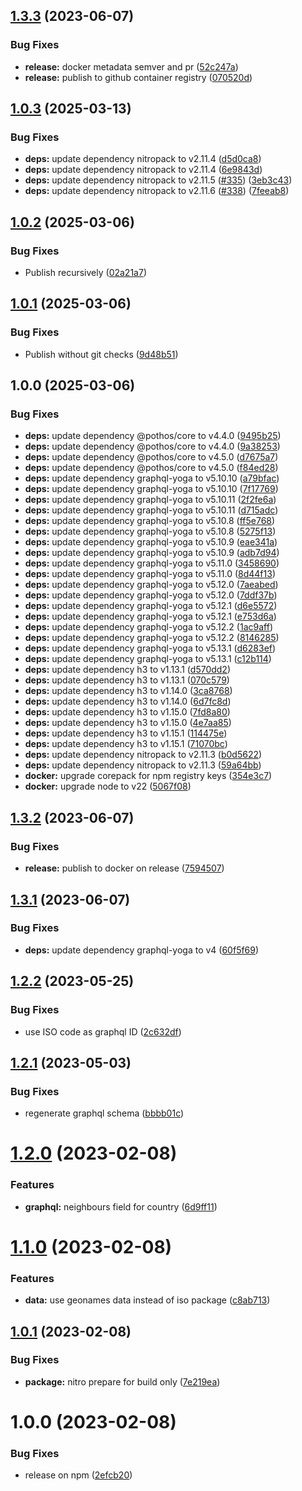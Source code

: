 ## [1.3.3](https://github.com/gbicou/countries-server/compare/v1.3.2...v1.3.3) (2023-06-07)


### Bug Fixes

* **release:** docker metadata semver and pr ([52c247a](https://github.com/gbicou/countries-server/commit/52c247a34d4df7b44e2cda14ef9cb4eecea8024e))
* **release:** publish to github container registry ([070520d](https://github.com/gbicou/countries-server/commit/070520d41d8bbd720e3c88734e131f1cfd881d05))

## [1.0.3](https://github.com/gbicou/countries-server/compare/countries-server-workspace-v1.0.2...countries-server-workspace-v1.0.3) (2025-03-13)


### Bug Fixes

* **deps:** update dependency nitropack to v2.11.4 ([d5d0ca8](https://github.com/gbicou/countries-server/commit/d5d0ca8995fd534bfdce36da1755986a2c81c5f5))
* **deps:** update dependency nitropack to v2.11.4 ([6e9843d](https://github.com/gbicou/countries-server/commit/6e9843d3c76aed35ea2ca0f0643ca41b2b5a87d5))
* **deps:** update dependency nitropack to v2.11.5 ([#335](https://github.com/gbicou/countries-server/issues/335)) ([3eb3c43](https://github.com/gbicou/countries-server/commit/3eb3c431814ecb718fa99eb3c35f06154f001449))
* **deps:** update dependency nitropack to v2.11.6 ([#338](https://github.com/gbicou/countries-server/issues/338)) ([7feeab8](https://github.com/gbicou/countries-server/commit/7feeab8ad769d40be561a03db6785c025fd2ff88))

## [1.0.2](https://github.com/gbicou/countries-server/compare/countries-server-workspace-v1.0.1...countries-server-workspace-v1.0.2) (2025-03-06)


### Bug Fixes

* Publish recursively ([02a21a7](https://github.com/gbicou/countries-server/commit/02a21a7d7f0e859009f0778571ddcaf564b40d82))

## [1.0.1](https://github.com/gbicou/countries-server/compare/countries-server-workspace-v1.0.0...countries-server-workspace-v1.0.1) (2025-03-06)


### Bug Fixes

* Publish without git checks ([9d48b51](https://github.com/gbicou/countries-server/commit/9d48b5102244c7dafe8468a1dcb4c25e2db837b8))

## 1.0.0 (2025-03-06)


### Bug Fixes

* **deps:** update dependency @pothos/core to v4.4.0 ([9495b25](https://github.com/gbicou/countries-server/commit/9495b2516fd72f7bf71a8c9909fffb2cf2f88e90))
* **deps:** update dependency @pothos/core to v4.4.0 ([9a38253](https://github.com/gbicou/countries-server/commit/9a38253d8b0e2b5e6ab5f53c2c91db771649485c))
* **deps:** update dependency @pothos/core to v4.5.0 ([d7675a7](https://github.com/gbicou/countries-server/commit/d7675a7ae8589c6f9ff5a238f3905b6d83e2156f))
* **deps:** update dependency @pothos/core to v4.5.0 ([f84ed28](https://github.com/gbicou/countries-server/commit/f84ed28500abc5709ffb19e65dc37afe5d761d3d))
* **deps:** update dependency graphql-yoga to v5.10.10 ([a79bfac](https://github.com/gbicou/countries-server/commit/a79bfac13d2ea72011603d80156ed7ec23281443))
* **deps:** update dependency graphql-yoga to v5.10.10 ([7f17769](https://github.com/gbicou/countries-server/commit/7f17769d214d1316863ff3e4516f94fa8f6e912f))
* **deps:** update dependency graphql-yoga to v5.10.11 ([2f2fe6a](https://github.com/gbicou/countries-server/commit/2f2fe6a8a63841534d69dc821b38cea1909a9942))
* **deps:** update dependency graphql-yoga to v5.10.11 ([d715adc](https://github.com/gbicou/countries-server/commit/d715adc60fcfb5ed2fc09a3f5f8c674a58c6231f))
* **deps:** update dependency graphql-yoga to v5.10.8 ([ff5e768](https://github.com/gbicou/countries-server/commit/ff5e7682e49bbf236b7ba89f7fb25dc8deba0d2d))
* **deps:** update dependency graphql-yoga to v5.10.8 ([5275f13](https://github.com/gbicou/countries-server/commit/5275f13fd5e764cca5faf11c7e8acf7590de9c96))
* **deps:** update dependency graphql-yoga to v5.10.9 ([eae341a](https://github.com/gbicou/countries-server/commit/eae341af8c74c88cc60c3f3eeeb111040fce37eb))
* **deps:** update dependency graphql-yoga to v5.10.9 ([adb7d94](https://github.com/gbicou/countries-server/commit/adb7d9457be8dc0076a32482ddb7bfa1aff39be7))
* **deps:** update dependency graphql-yoga to v5.11.0 ([3458690](https://github.com/gbicou/countries-server/commit/3458690bf0d5b849549f9ef6d2d62e0370a538ed))
* **deps:** update dependency graphql-yoga to v5.11.0 ([8d44f13](https://github.com/gbicou/countries-server/commit/8d44f13235187be5fe988044f38de5f30ea696a5))
* **deps:** update dependency graphql-yoga to v5.12.0 ([7aeabed](https://github.com/gbicou/countries-server/commit/7aeabed83bca699469004b247e57e30047a3a266))
* **deps:** update dependency graphql-yoga to v5.12.0 ([7ddf37b](https://github.com/gbicou/countries-server/commit/7ddf37bf36863897055ea203ae7a01106fb7c205))
* **deps:** update dependency graphql-yoga to v5.12.1 ([d6e5572](https://github.com/gbicou/countries-server/commit/d6e55724900a35bade7152849670dd0e20a0ff13))
* **deps:** update dependency graphql-yoga to v5.12.1 ([e753d6a](https://github.com/gbicou/countries-server/commit/e753d6a4a6f8e475137fb59f6c1b76fe90ea6e1b))
* **deps:** update dependency graphql-yoga to v5.12.2 ([1ac9aff](https://github.com/gbicou/countries-server/commit/1ac9aff70b7177fdb341a7de873ac86d2c234b8d))
* **deps:** update dependency graphql-yoga to v5.12.2 ([8146285](https://github.com/gbicou/countries-server/commit/814628571f8211783792f5e0a51689d750fc0187))
* **deps:** update dependency graphql-yoga to v5.13.1 ([d6283ef](https://github.com/gbicou/countries-server/commit/d6283ef15731a11f4388028624ec909d5f70831e))
* **deps:** update dependency graphql-yoga to v5.13.1 ([c12b114](https://github.com/gbicou/countries-server/commit/c12b114efc1e0a011b4cdffd9df833c9c9fe2e1e))
* **deps:** update dependency h3 to v1.13.1 ([d570dd2](https://github.com/gbicou/countries-server/commit/d570dd2651e417f33bdf59c796466fe3ee7f70d1))
* **deps:** update dependency h3 to v1.13.1 ([070c579](https://github.com/gbicou/countries-server/commit/070c5795182da31253323be155d443134021c66e))
* **deps:** update dependency h3 to v1.14.0 ([3ca8768](https://github.com/gbicou/countries-server/commit/3ca87689a833f86f02e26047fba37e7e8142a299))
* **deps:** update dependency h3 to v1.14.0 ([6d7fc8d](https://github.com/gbicou/countries-server/commit/6d7fc8d49a0a9f3971bd1ee1b78c3df347584826))
* **deps:** update dependency h3 to v1.15.0 ([7fd8a80](https://github.com/gbicou/countries-server/commit/7fd8a80348c29a86e9a6f5c1b74c21677fc732b1))
* **deps:** update dependency h3 to v1.15.0 ([4e7aa85](https://github.com/gbicou/countries-server/commit/4e7aa85182e4b1b137ca944c4a00fc21fb8e2fb4))
* **deps:** update dependency h3 to v1.15.1 ([114475e](https://github.com/gbicou/countries-server/commit/114475ec443075a0ff35d361ff4e680353fe986b))
* **deps:** update dependency h3 to v1.15.1 ([71070bc](https://github.com/gbicou/countries-server/commit/71070bc35a69921b86999bdc6436f4e598bde706))
* **deps:** update dependency nitropack to v2.11.3 ([b0d5622](https://github.com/gbicou/countries-server/commit/b0d56226912a38d7405f19a9b5c31a47dc9fc597))
* **deps:** update dependency nitropack to v2.11.3 ([59a64bb](https://github.com/gbicou/countries-server/commit/59a64bb5b7fa42189684e4472744af082188e02e))
* **docker:** upgrade corepack for npm registry keys ([354e3c7](https://github.com/gbicou/countries-server/commit/354e3c73553c5bb493629b6f0a2738c990603c93))
* **docker:** upgrade node to v22 ([5067f08](https://github.com/gbicou/countries-server/commit/5067f081e802023a997857255b1f094ceeb08af0))

## [1.3.2](https://github.com/gbicou/countries-server/compare/v1.3.1...v1.3.2) (2023-06-07)


### Bug Fixes

* **release:** publish to docker on release ([7594507](https://github.com/gbicou/countries-server/commit/7594507a3655ecc1006b99435b1f91c61dbc388c))

## [1.3.1](https://github.com/gbicou/countries-server/compare/v1.3.0...v1.3.1) (2023-06-07)


### Bug Fixes

* **deps:** update dependency graphql-yoga to v4 ([60f5f69](https://github.com/gbicou/countries-server/commit/60f5f691b18f6fad023c7ad48b12a2b8c774a67f))

## [1.2.2](https://github.com/gbicou/countries-server/compare/v1.2.1...v1.2.2) (2023-05-25)


### Bug Fixes

* use ISO code as graphql ID ([2c632df](https://github.com/gbicou/countries-server/commit/2c632dfe9fae7279fbe1586b5f8713c76c055559))

## [1.2.1](https://github.com/gbicou/countries-server/compare/v1.2.0...v1.2.1) (2023-05-03)


### Bug Fixes

* regenerate graphql schema ([bbbb01c](https://github.com/gbicou/countries-server/commit/bbbb01ce29c14d5405b1d4acd8496bf9a8307ce6))

# [1.2.0](https://github.com/gbicou/countries-server/compare/v1.1.0...v1.2.0) (2023-02-08)


### Features

* **graphql:** neighbours field for country ([6d9ff11](https://github.com/gbicou/countries-server/commit/6d9ff1173dc345833b31c7a1db588b9b3f0c6b33))

# [1.1.0](https://github.com/gbicou/countries-server/compare/v1.0.1...v1.1.0) (2023-02-08)


### Features

* **data:** use geonames data instead of iso package ([c8ab713](https://github.com/gbicou/countries-server/commit/c8ab71328e9101891e4b72745d80ef6fa28e0912))

## [1.0.1](https://github.com/gbicou/countries-server/compare/v1.0.0...v1.0.1) (2023-02-08)


### Bug Fixes

* **package:** nitro prepare for build only ([7e219ea](https://github.com/gbicou/countries-server/commit/7e219ea127403e87e1698b6ff2073c5f62c52f93))

# 1.0.0 (2023-02-08)


### Bug Fixes

* release on npm ([2efcb20](https://github.com/gbicou/countries-server/commit/2efcb20aad71fae47a13a4e1b357ee4281b38f8a))
